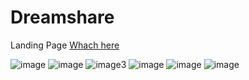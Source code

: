 # Dreamshare
Landing Page
[Whach here]()

![image](https://user-images.githubusercontent.com/47871151/153064148-ab39df76-707a-4d15-810c-e0b833c272d4.png)
![image](https://user-images.githubusercontent.com/47871151/153063073-1306f7fd-43a3-427e-a029-f1f709bbfcac.png)
![image3](https://user-images.githubusercontent.com/47871151/153063794-a12239e0-68ab-4cd8-9f68-275097e2c4f0.png)
![image](https://user-images.githubusercontent.com/47871151/153064030-8f211c56-2f32-411d-b840-e7e1b3795f02.png)
![image](https://user-images.githubusercontent.com/47871151/153063154-b68f1352-2847-4b80-bfb6-afa4996e66c2.png)
![image](https://user-images.githubusercontent.com/47871151/153063529-401be7e2-759a-4ff7-afd8-fd7fb6fa1138.png)

